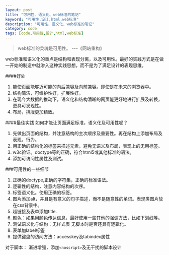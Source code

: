 ```yaml
---
layout: post
title: "可用性、语义化、web标准的笔记"
keyword: "可用性,设计,html,web标准"
description: "可用性、语义化、web标准的笔记"
category: code
tags: [code,可用性,设计,html,web标准]
---
```


>web标准的灵魂是可用性。 ---《网站重构》

web标准和语义化的重点是结构和表现分离，以及可用性。最好的实践方式是在做一开始的制造中就渗入这种实践思想，而不是为了满足设计的表现思维。

####好处

1. 能使页面能够近可能的向后兼容及向前兼容。即使是在未来的浏览器中。
2. 结构简洁，可维护性好，扩展性好。
3. 在现今大数据的推动下，语义化和结构清晰的网页能更好地进行扩展及转换，更具可发现性。
4. 布局，排版更加精致。

####最佳实践
如何才能让页面满足标准，语义化及可用性呢？

1. 先做出页面的结构，并注意结构的主次顺序及重要性。再在结构上添加布局及表现，行为。
2. 用正确的结构化的标签来描述元素，避免无语义及布局，表现上的无用标签。
3. w3c验证。doctype等的正确，符合html5或其他标准的语法。
4. 添加可访问性属性及测试。

###可用性的一些细节

1. 正确的doctype,正确的字符集，正确的标准语法。
2. 逻辑性的结构，注意内容结构的次序。
3. 标签语义化。使用正确的标签。
4. 图片添加alt，并且是有意义的句子描述，而不是随意性的单词。表现类图片放在css背景中。
5. 超链接及表单添加title.
6. 颜色：如果用颜色传达信息，最好使用一些其他的强调方法，比如下划线等。
7. 测试语义化与结构：无样式表 无脚本时是否还具有逻辑化。
8. 表单加label标签
9. 提供键盘的访问方法：accesskey及tabindex属性

对于脚本：
渐进增强，添加`<noscript>`及无干扰的脚本设计
